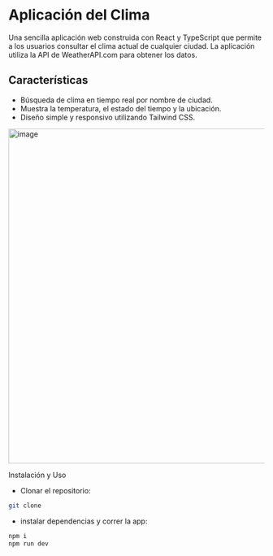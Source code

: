 # Aplicación del Clima

Una sencilla aplicación web construida con React y TypeScript que permite a los usuarios consultar el clima actual de cualquier ciudad. La aplicación utiliza la API de WeatherAPI.com para obtener los datos.

## Características

- Búsqueda de clima en tiempo real por nombre de ciudad.
- Muestra la temperatura, el estado del tiempo y la ubicación.
- Diseño simple y responsivo utilizando Tailwind CSS.

<img width="1278" height="659" alt="image" src="https://github.com/user-attachments/assets/2ff52a17-c2a6-4ec8-94b2-a666a5d63791" />


Instalación y Uso

- Clonar el repositorio:
```sh
git clone
```

- instalar dependencias y correr la app:
```sh
npm i
npm run dev
```
